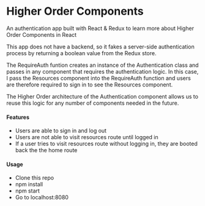 # Higher Order Components
An authentication app built with React & Redux to learn more about Higher Order Components in React

This app does not have a backend, so it fakes a server-side authentication process by returning a boolean value from the Redux store. 

The RequireAuth funtion creates an instance of the Authentication class and passes in any component that requires the authentication logic. In this case, I pass the Resources component into the RequireAuth function and users are therefore required to sign in to see the Resources component. 

The Higher Order architecture of the Authentication component allows us to reuse this logic for any number of components needed in the future. 

#### Features
* Users are able to sign in and log out
* Users are not able to visit resources route until logged in 
* If a user tries to visit resources route without logging in, they are booted back the the home route

#### Usage
- Clone this repo
- npm install
- npm start
- Go to localhost:8080

